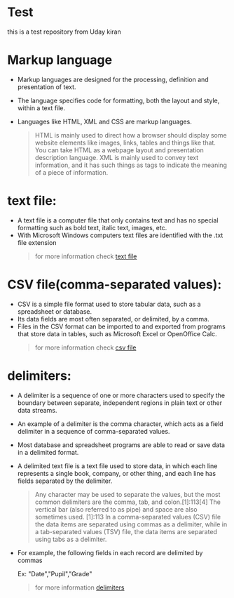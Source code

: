# Test
this is a test repository
from Uday kiran

# Markup language
* Markup languages are designed for the processing, definition and presentation of text. 
* The language specifies code for formatting, both the layout and style, within a text file. 
* Languages like HTML, XML and CSS are markup languages. 
 
  >HTML is mainly used to direct how a browser should display some website elements like images, links, tables and things like that. 
 You can take HTML as a webpage layout and presentation description language.
 XML is mainly used to convey text information, and it has such things as tags to indicate the meaning of a piece of information.

#

# text file:
* A text file is a computer file that only contains text and has no special formatting 
such as bold text, italic text, images, etc.
* With Microsoft Windows computers text files are identified with the .txt file extension
  > for more information check [text file](https://www.computerhope.com/jargon/t/textfile.htm)

#

# CSV file(comma-separated values):
* CSV is a simple file format used to store tabular data, such as a spreadsheet or database.
* Its data fields are most often separated, or delimited, by a comma.
* Files in the CSV format can be imported to and exported from programs that store data in tables,
such as Microsoft Excel or OpenOffice Calc.
  > for more information check [csv file](https://www.computerhope.com/issues/ch001356.htm)

#

# delimiters:
* A delimiter is a sequence of one or more characters used to specify the boundary between separate, 
independent regions in plain text or other data streams.
* An example of a delimiter is the comma character, which acts as a field delimiter in a sequence of comma-separated values.
* Most database and spreadsheet programs are able to read or save data in a delimited format.
* A delimited text file is a text file used to store data, in which each line represents a single book,
 company, or other thing, and each line has fields separated by the delimiter. 

  > Any character may be used to separate the values, but the most common delimiters are the comma, tab, and colon.[1]:113[4]
The vertical bar (also referred to as pipe) and space are also sometimes used.
[1]:113 In a comma-separated values (CSV) file the data items are separated using commas as a delimiter,
 while in a tab-separated values (TSV) file, the data items are separated using tabs as a delimiter.

* For example, the following fields in each record are delimited by commas

   Ex: "Date","Pupil","Grade"
  > for more information [delimiters](https://en.wikipedia.org/wiki/Delimiter-separated_values)
 
